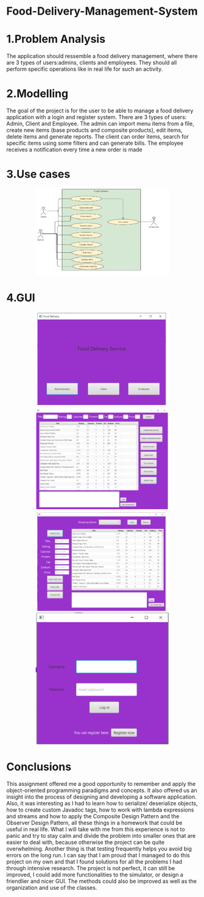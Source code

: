 # Food-Delivery-Management-System
# 1.Problem Analysis
The application should ressemble a food delivery management, where there are 3 types of 
users:admins, clients and employees. They should all perform specific operations like in real life for such 
an activity.
# 2.Modelling
The goal of the project is for the user to be able to manage a food delivery application with a login 
and register system. There are 3 types of users: Admin, Client and Employee. The admin can import menu 
items from a file, create new items (base products and composite products), edit items, delete items and 
generate reports. The client can order items, search for specific items using some filters and can generate 
bills. The employee receives a notification every time a new order is made
# 3.Use cases 
<p align="center">
  <img src="https://github.com/sergiugaga14/Food-Delivery-Management-System/blob/master/use.png" width="350" title="">

</p>

# 4.GUI
<p align="center">
  
  <img src="https://github.com/sergiugaga14/Food-Delivery-Management-System/blob/master/u1.png" width="350" title="">
  
  <img src="https://github.com/sergiugaga14/Food-Delivery-Management-System/blob/master/u2.png" width="350" title="">
  
  <img src="https://github.com/sergiugaga14/Food-Delivery-Management-System/blob/master/u3.png" width="350" title="">
  
  <img src="https://github.com/sergiugaga14/Food-Delivery-Management-System/blob/master/u4.png" width="350" title="">

</p>

# Conclusions

This assignment offered me a good opportunity to remember and apply the object-oriented programming 
paradigms and concepts. It also offered us an insight into the process of designing and developing a software 
application.
Also, it was interesting as I had to learn how to serialize/ deserialize objects, how to create custom Javadoc 
tags, how to work with lambda expressions and streams and how to apply the Composite Design Pattern and the 
Observer Design Pattern, all these things in a homework that could be useful in real life.
What I will take with me from this experience is not to panic and try to stay calm and divide the problem into 
smaller ones that are easier to deal with, because otherwise the project can be quite overwhelming. Another thing 
is that testing frequently helps you avoid big errors on the long run.
I can say that I am proud that I managed to do this project on my own and that I found solutions for all the 
problems I had through intensive research.
The project is not perfect, it can still be improved, I could add more functionalities to the simulator, or design 
a friendlier and nicer GUI. The methods could also be improved as well as the organization and use of the classes.
